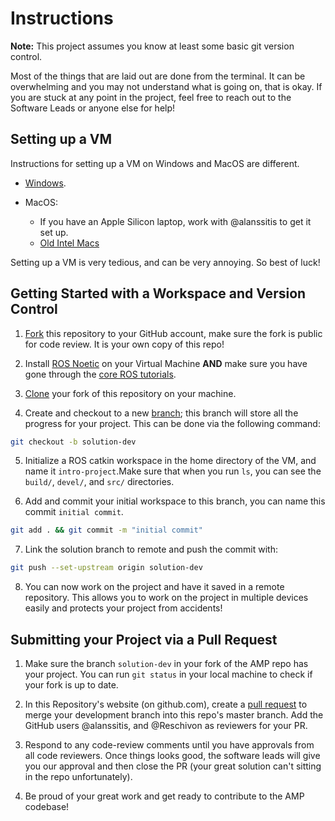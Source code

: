 # Instructions

**Note:** This project assumes you know at least some basic git version control.

Most of the things that are laid out are done from the terminal. It can be
overwhelming and you may not understand what is going on, that is okay. If you
are stuck at any point in the project, feel free to reach out to the Software
Leads or anyone else for help!

## Setting up a VM

Instructions for setting up a VM on Windows and MacOS are different.

- [Windows](https://davidbombal.com/ubuntu-20-04-install-windows-10-using-vmware-player/).

- MacOS:
  - If you have an Apple Silicon laptop, work with @alanssitis to get it set up.
  - [Old Intel Macs](https://fossbytes.com/how-to-install-ubuntu-20-04-lts-virtualbox-windows-mac-linux/)

Setting up a VM is very tedious, and can be very annoying. So best of luck!

## Getting Started with a Workspace and Version Control

1. [Fork](https://docs.github.com/en/get-started/quickstart/fork-a-repo) this
   repository to your GitHub account, make sure the fork is public for code review.
   It is your own copy of this repo!

2. Install [ROS Noetic](http://wiki.ros.org/noetic/Installation/Ubuntu) on your
   Virtual Machine **AND** make sure you have gone through the
   [core ROS tutorials](http://wiki.ros.org/ROS/Tutorials).

3. [Clone](https://docs.github.com/en/repositories/creating-and-managing-repositories/cloning-a-repository)
   your fork of this repository on your machine.

4. Create and checkout to a new
   [branch](https://docs.github.com/en/pull-requests/collaborating-with-pull-requests/proposing-changes-to-your-work-with-pull-requests/about-branches);
   this branch will store all the progress for your project. This can be done via
   the following command:

```bash
git checkout -b solution-dev
```

5. Initialize a ROS catkin workspace in the home directory of the VM, and name
   it `intro-project`.Make sure that when you run `ls`, you can see the `build/`,
   `devel/`, and `src/` directories.

6. Add and commit your initial workspace to this branch, you can name this
   commit `initial commit`.

```bash
git add . && git commit -m "initial commit"
```

7. Link the solution branch to remote and push the commit with:

```bash
git push --set-upstream origin solution-dev
```

8. You can now work on the project and have it saved in a remote repository.
   This allows you to work on the project in multiple devices easily and protects
   your project from accidents!

## Submitting your Project via a Pull Request

1. Make sure the branch `solution-dev` in your fork of the AMP repo has your
   project. You can run `git status` in your local machine to check if your fork
   is up to date.

2. In this Repository's website (on github.com), create a
   [pull request](https://docs.github.com/en/pull-requests/collaborating-with-pull-requests/proposing-changes-to-your-work-with-pull-requests/about-pull-requests)
   to merge your development branch into this repo's master branch. Add the GitHub
   users @alanssitis, and @Reschivon as reviewers for your PR.

3. Respond to any code-review comments until you have approvals from all code
   reviewers. Once things looks good, the software leads will give you our approval
   and then close the PR (your great solution can't sitting in the repo unfortunately).

4. Be proud of your great work and get ready to contribute to the AMP codebase!
